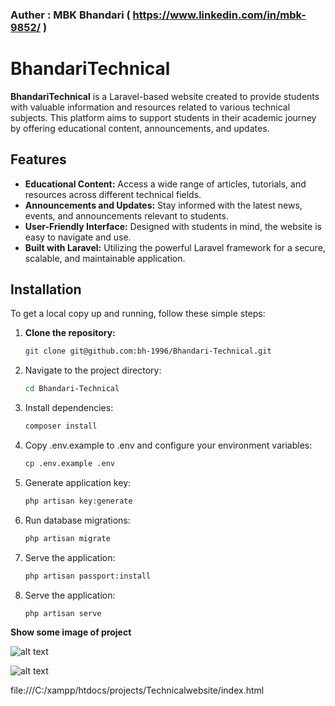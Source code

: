 ### Auther : MBK Bhandari ( https://www.linkedin.com/in/mbk-9852/ )

# BhandariTechnical

**BhandariTechnical** is a Laravel-based website created to provide students with valuable information and resources related to various technical subjects. This platform aims to support students in their academic journey by offering educational content, announcements, and updates.

## Features

- **Educational Content:** Access a wide range of articles, tutorials, and resources across different technical fields.
- **Announcements and Updates:** Stay informed with the latest news, events, and announcements relevant to students.
- **User-Friendly Interface:** Designed with students in mind, the website is easy to navigate and use.
- **Built with Laravel:** Utilizing the powerful Laravel framework for a secure, scalable, and maintainable application.

## Installation

To get a local copy up and running, follow these simple steps:

1. **Clone the repository:**

   ```bash
   git clone git@github.com:bh-1996/Bhandari-Technical.git

2. Navigate to the project directory:
    ```bash
    cd Bhandari-Technical

3. Install dependencies:
    ```bash
    composer install

4. Copy .env.example to .env and configure your environment variables:
    ```bash
    cp .env.example .env

5. Generate application key:
    ```bash
    php artisan key:generate

6. Run database migrations:
    ```bash
   php artisan migrate

7. Serve the application:
    ```bash
    php artisan passport:install

8. Serve the application:
    ```bash
    php artisan serve

**Show some image of project**

![alt text](<Screenshot 2024-07-28 000820-1.png>)

![alt text](<Screenshot 2024-07-28 000835-1.png>)

file:///C:/xampp/htdocs/projects/Technicalwebsite/index.html